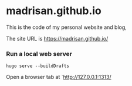 madrisan.github.io
=====================

This is the code of my personal website and blog,

The site URL is https://madrisan.github.io/

### Run a local web server
```
hugo serve --buildDrafts
```
Open a browser tab at `http://127.0.0.1:1313/

